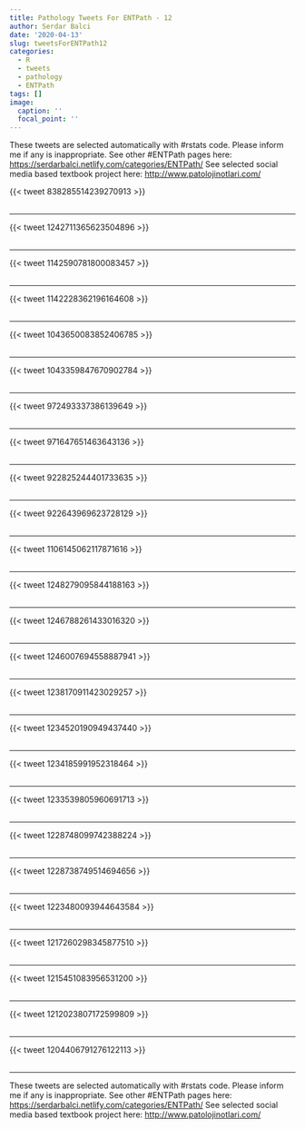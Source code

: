 ```yaml
---
title: Pathology Tweets For ENTPath - 12
author: Serdar Balci
date: '2020-04-13'
slug: tweetsForENTPath12
categories:
  - R
  - tweets
  - pathology
  - ENTPath
tags: []
image:
  caption: ''
  focal_point: ''
---
```



These tweets are selected automatically with #rstats code. Please inform me if any is inappropriate.
See other #ENTPath pages here: https://serdarbalci.netlify.com/categories/ENTPath/ 
See selected social media based textbook project here: http://www.patolojinotlari.com/

{{< tweet 838285514239270913 >}}
<br>
<br>
<hr>
{{< tweet 1242711365623504896 >}}
<br>
<br>
<hr>
{{< tweet 1142590781800083457 >}}
<br>
<br>
<hr>
{{< tweet 1142228362196164608 >}}
<br>
<br>
<hr>
{{< tweet 1043650083852406785 >}}
<br>
<br>
<hr>
{{< tweet 1043359847670902784 >}}
<br>
<br>
<hr>
{{< tweet 972493337386139649 >}}
<br>
<br>
<hr>
{{< tweet 971647651463643136 >}}
<br>
<br>
<hr>
{{< tweet 922825244401733635 >}}
<br>
<br>
<hr>
{{< tweet 922643969623728129 >}}
<br>
<br>
<hr>
{{< tweet 1106145062117871616 >}}
<br>
<br>
<hr>
{{< tweet 1248279095844188163 >}}
<br>
<br>
<hr>
{{< tweet 1246788261433016320 >}}
<br>
<br>
<hr>
{{< tweet 1246007694558887941 >}}
<br>
<br>
<hr>
{{< tweet 1238170911423029257 >}}
<br>
<br>
<hr>
{{< tweet 1234520190949437440 >}}
<br>
<br>
<hr>
{{< tweet 1234185991952318464 >}}
<br>
<br>
<hr>
{{< tweet 1233539805960691713 >}}
<br>
<br>
<hr>
{{< tweet 1228748099742388224 >}}
<br>
<br>
<hr>
{{< tweet 1228738749514694656 >}}
<br>
<br>
<hr>
{{< tweet 1223480093944643584 >}}
<br>
<br>
<hr>
{{< tweet 1217260298345877510 >}}
<br>
<br>
<hr>
{{< tweet 1215451083956531200 >}}
<br>
<br>
<hr>
{{< tweet 1212023807172599809 >}}
<br>
<br>
<hr>
{{< tweet 1204406791276122113 >}}
<br>
<br>
<hr>


These tweets are selected automatically with #rstats code. Please inform me if any is inappropriate.
See other #ENTPath pages here: https://serdarbalci.netlify.com/categories/ENTPath/ 
See selected social media based textbook project here: http://www.patolojinotlari.com/
